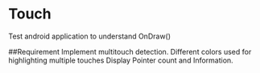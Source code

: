 # Touch
Test android application to understand OnDraw()

##Requirement
Implement multitouch detection.
Different colors used for highlighting multiple touches
Display Pointer count and Information.
